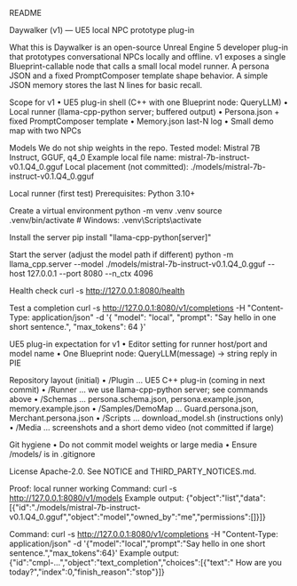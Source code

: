 README

Daywalker (v1) — UE5 local NPC prototype plug-in

What this is
Daywalker is an open-source Unreal Engine 5 developer plug-in that prototypes conversational NPCs locally and offline. v1 exposes a single Blueprint-callable node that calls a small local model runner. A persona JSON and a fixed PromptComposer template shape behavior. A simple JSON memory stores the last N lines for basic recall.

Scope for v1
• UE5 plug-in shell (C++ with one Blueprint node: QueryLLM)
• Local runner (llama-cpp-python server; buffered output)
• Persona.json + fixed PromptComposer template
• Memory.json last-N log
• Small demo map with two NPCs

Models
We do not ship weights in the repo.
Tested model: Mistral 7B Instruct, GGUF, q4_0
Example local file name: mistral-7b-instruct-v0.1.Q4_0.gguf
Local placement (not committed): ./models/mistral-7b-instruct-v0.1.Q4_0.gguf

Local runner (first test)
Prerequisites: Python 3.10+

Create a virtual environment
python -m venv .venv
source .venv/bin/activate # Windows: .venv\Scripts\activate

Install the server
pip install "llama-cpp-python[server]"

Start the server (adjust the model path if different)
python -m llama_cpp.server
--model ./models/mistral-7b-instruct-v0.1.Q4_0.gguf
--host 127.0.0.1
--port 8080
--n_ctx 4096

Health check
curl -s http://127.0.0.1:8080/health

Test a completion
curl -s http://127.0.0.1:8080/v1/completions
 -H "Content-Type: application/json" -d '{
"model": "local",
"prompt": "Say hello in one short sentence.",
"max_tokens": 64
}'

UE5 plug-in expectation for v1
• Editor setting for runner host/port and model name
• One Blueprint node: QueryLLM(message) → string reply in PIE

Repository layout (initial)
• /Plugin … UE5 C++ plug-in (coming in next commit)
• /Runner … we use llama-cpp-python server; see commands above
• /Schemas … persona.schema.json, persona.example.json, memory.example.json
• /Samples/DemoMap … Guard.persona.json, Merchant.persona.json
• /Scripts … download_model.sh (instructions only)
• /Media … screenshots and a short demo video (not committed if large)

Git hygiene
• Do not commit model weights or large media
• Ensure /models/ is in .gitignore

License
Apache-2.0. See NOTICE and THIRD_PARTY_NOTICES.md.










Proof: local runner working
Command:
  curl -s http://127.0.0.1:8080/v1/models
Example output:
  {"object":"list","data":[{"id":"./models/mistral-7b-instruct-v0.1.Q4_0.gguf","object":"model","owned_by":"me","permissions":[]}]}

Command:
  curl -s http://127.0.0.1:8080/v1/completions -H "Content-Type: application/json" -d '{"model":"local","prompt":"Say hello in one short sentence.","max_tokens":64}'
Example output:
  {"id":"cmpl-...","object":"text_completion","choices":[{"text":" How are you today?","index":0,"finish_reason":"stop"}]}
